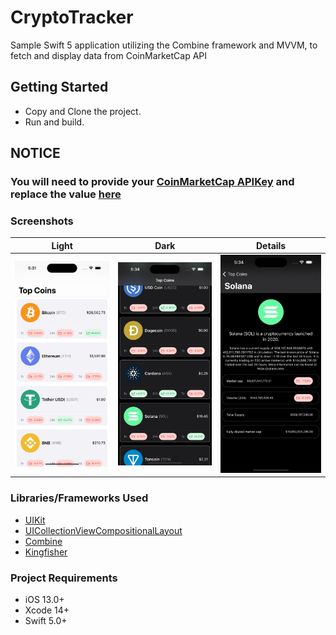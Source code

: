 # CryptoTracker
Sample Swift 5 application utilizing the Combine framework and MVVM, to fetch and display data from CoinMarketCap API


## Getting Started
- Copy and Clone the project.
- Run and build.

## NOTICE
### You will need to provide your  [CoinMarketCap APIKey](https://pro.coinmarketcap.com/signup/) and replace the value [here](https://github.com/CharlesAE/CryptoTracker/blob/main/CryptoTracker/Util/Constants.swift) 


### Screenshots
Light            |  Dark |  Details
:-------------------------:|:-------------------------:|:-------------------------:
![alt text](https://github.com/CharlesAE/CryptoTracker/blob/main/Simulator%20Screenshot%20-%20iPhone%2014%20Pro%20-%202023-09-23%20at%2005.31.12.png)  |   ![alt text](https://github.com/CharlesAE/CryptoTracker/blob/main/Simulator%20Screenshot%20-%20iPhone%2014%20Pro%20-%202023-09-23%20at%2005.34.27.png)  |   ![alt text](https://github.com/CharlesAE/CryptoTracker/blob/main/Simulator%20Screenshot%20-%20iPhone%2014%20Pro%20-%202023-09-23%20at%2005.34.36.png) 


### Libraries/Frameworks Used
* [UIKit](https://developer.apple.com/documentation/uikit)
* [UICollectionViewCompositionalLayout](https://developer.apple.com/documentation/uikit/uicollectionviewcompositionallayout)
* [Combine](https://developer.apple.com/documentation/combine)
* [Kingfisher](https://github.com/onevcat/Kingfisher)

### Project Requirements
* iOS 13.0+
* Xcode 14+
* Swift 5.0+
